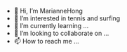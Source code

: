 - 👋 Hi, I’m MarianneHong
- 👀 I’m interested in tennis and surfing
- 🌱 I’m currently learning ...
- 💞️ I’m looking to collaborate on ...
- 📫 How to reach me ...

<!---
MarianneHong/MarianneHong is a ✨ special ✨ repository because its `README.md` (this file) appears on your GitHub profile.
You can click the Preview link to take a look at your changes.
--->
